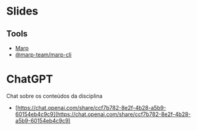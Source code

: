 # Slides

## Tools

- [Marp](https://marp.app/)
- [@marp-team/marp-cli](https://github.com/marp-team/marp-cli)

# ChatGPT

Chat sobre os conteúdos da disciplina

- [https://chat.openai.com/share/ccf7b782-8e2f-4b28-a5b9-60154eb4c9c9](https://chat.openai.com/share/ccf7b782-8e2f-4b28-a5b9-60154eb4c9c9)
